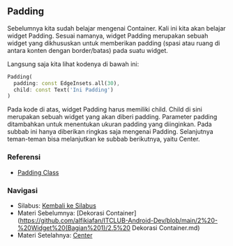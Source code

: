 ## Padding
Sebelumnya kita sudah belajar mengenai Container. Kali ini kita akan belajar widget Padding. Sesuai namanya, widget Padding merupakan sebuah widget yang dikhususkan untuk memberikan padding (spasi atau ruang di antara konten dengan border/batas) pada suatu widget.  

Langsung saja kita lihat kodenya di bawah ini:  

```dart
Padding(
  padding: const EdgeInsets.all(30),
  child: const Text('Ini Padding')
)
```

Pada kode di atas, widget Padding harus memiliki child. Child di sini merupakan sebuah widget yang akan diberi padding. Parameter padding ditambahkan untuk menentukan ukuran padding yang diinginkan. Pada subbab ini hanya diberikan ringkas saja mengenai Padding. Selanjutnya teman-teman bisa melanjutkan ke subbab berikutnya, yaitu Center.

### Referensi
- [Padding Class](https://api.flutter.dev/flutter/widgets/Padding-class.html)

### Navigasi
- Silabus: [Kembali ke Silabus](https://github.com/alfikiafan/ITCLUB-Android-Dev)
- Materi Sebelumnya: [Dekorasi Container](https://github.com/alfikiafan/ITCLUB-Android-Dev/blob/main/2%20-%20Widget%20(Bagian%201)/2.5%20 Dekorasi Container.md)
- Materi Setelahnya: [Center](https://github.com/alfikiafan/ITCLUB-Android-Dev/blob/main/2%20-%20Widget%20(Bagian%201)/2.7%20Center.md)
